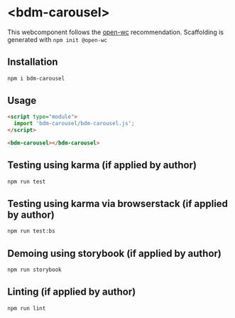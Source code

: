 # \<bdm-carousel>

This webcomponent follows the [open-wc](https://github.com/open-wc/open-wc) recommendation.
Scaffolding is generated with `npm init @open-wc`

## Installation
```bash
npm i bdm-carousel
```

## Usage
```html
<script type="module">
  import 'bdm-carousel/bdm-carousel.js';
</script>

<bdm-carousel></bdm-carousel>
```

## Testing using karma (if applied by author)
```bash
npm run test
```

## Testing using karma via browserstack (if applied by author)
```bash
npm run test:bs
```

## Demoing using storybook (if applied by author)
```bash
npm run storybook
```

## Linting (if applied by author)
```bash
npm run lint
```
